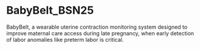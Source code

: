 # BabyBelt_BSN25
BabyBelt, a wearable uterine contraction monitoring system designed to improve maternal care access during late pregnancy, when early detection of labor anomalies like preterm labor is critical.
